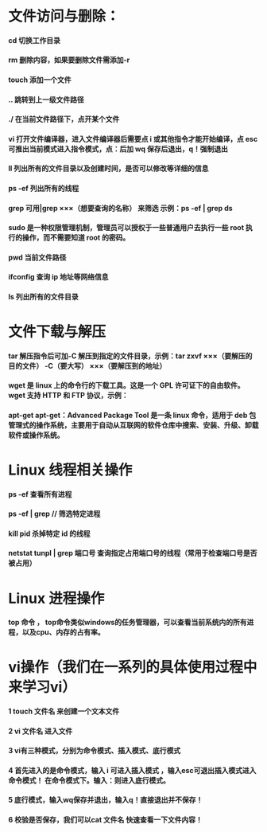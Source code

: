 # 文件访问与删除：

#### cd 切换工作目录

#### rm 删除内容，如果要删除文件需添加-r

#### touch 添加一个文件

#### .. 跳转到上一级文件路径

#### ./ 在当前文件路径下，点开某个文件

#### vi 打开文件编译器，进入文件编译器后需要点 i 或其他指令才能开始编译，点 esc 可推出当前模式进入指令模式，点：后加 wq 保存后退出，q！强制退出

#### ll 列出所有的文件目录以及创建时间，是否可以修改等详细的信息

#### ps -ef 列出所有的线程

#### grep 可用|grep ×××（想要查询的名称） 来筛选 示例：ps -ef | grep ds

#### sudo 是一种权限管理机制，管理员可以授权于一些普通用户去执行一些 root 执行的操作，而不需要知道 root 的密码。

#### pwd 当前文件路径

#### ifconfig 查询 ip 地址等网络信息

#### ls 列出所有的文件目录

# 文件下载与解压

#### tar 解压指令后可加-C 解压到指定的文件目录，示例：tar zxvf ×××（要解压的目的文件） -C（要大写） ×××（要解压到的地址）

#### wget 是 linux 上的命令行的下载工具。这是一个 GPL 许可证下的自由软件。wget 支持 HTTP 和 FTP 协议，示例：

#### apt-get apt-get：Advanced Package Tool 是一条 linux 命令，适用于 deb 包管理式的操作系统，主要用于自动从互联网的软件仓库中搜索、安装、升级、卸载软件或操作系统。

# Linux 线程相关操作

#### ps -ef 查看所有进程

#### ps -ef | grep // 筛选特定进程

#### kill pid 杀掉特定 id 的线程

#### netstat tunpl | grep 端口号 查询指定占用端口号的线程（常用于检查端口号是否被占用）

# Linux 进程操作
#### top 命令 ， top命令类似windows的任务管理器，可以查看当前系统内的所有进程，以及cpu、内存的占有率。

# vi操作（我们在一系列的具体使用过程中来学习vi）
#### 1 touch 文件名 来创建一个文本文件
#### 2 vi 文件名 进入文件
#### 3 vi有三种模式，分别为命令模式、插入模式、底行模式
#### 4 首先进入的是命令模式，输入 i 可进入插入模式 ，输入esc可退出插入模式进入命令模式！ 在命令模式下。输入：则进入底行模式。
#### 5 底行模式，输入wq保存并退出，输入q！直接退出并不保存！
#### 6 校验是否保存，我们可以cat 文件名 快速查看一下文件内容！
